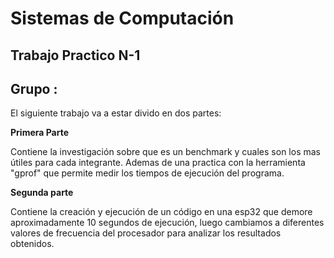 # Sistemas de Computación 

## Trabajo Practico N-1

## Grupo : 

El siguiente trabajo va a estar divido en dos partes:

**Primera Parte** 

Contiene la investigación sobre que es un benchmark y cuales son los mas útiles para cada integrante. Ademas de una practica con la herramienta "gprof" que permite medir los tiempos de ejecución del programa.

**Segunda parte**

Contiene la creación y ejecución de un código en una esp32 que demore aproximadamente 10 segundos de ejecución, luego cambiamos a diferentes valores de frecuencia del procesador para analizar los resultados obtenidos.